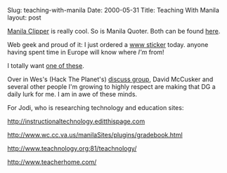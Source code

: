 Slug: teaching-with-manila
Date: 2000-05-31
Title: Teaching With Manila
layout: post

<a href="http://www.cs.strath.ac.uk/~duncan/frontier/manilaclipper.html#quoter">Manila Clipper</a> is really cool. So is Manila Quoter. Both can be found <a href="http://www.cs.strath.ac.uk/~duncan/frontier/manilaclipper.html#quoter">here</a>.

Web geek and proud of it: I just ordered a <a href="http://www.thinkgeek.com/brain/bazaar/mart/cart.cgi?action=view&amp;type=item&amp;itemid=31b3">www sticker</a> today. anyone having spent time in Europe will know where <i>I&#39;m</i> from!

I totally want <a href="http://www.thinkgeek.com/brain/bazaar/mart/cart.cgi?action=view&amp;type=item&amp;itemid=31cf">one of these</a>.

Over in Wes&#39;s (Hack The Planet&#39;s) <a href="http://wmf.editthispage.com/discuss/">discuss group</a>, David McCusker and several other people I&#39;m growing to highly respect are making that DG a daily lurk for me. I am in awe of these minds.

For Jodi, who is researching technology and education sites:

http://instructionaltechnology.editthispage.com

http://www.wc.cc.va.us/manilaSites/plugins/gradebook.html

http://www.teachnology.org:81/teachnology/

http://www.teacherhome.com/
